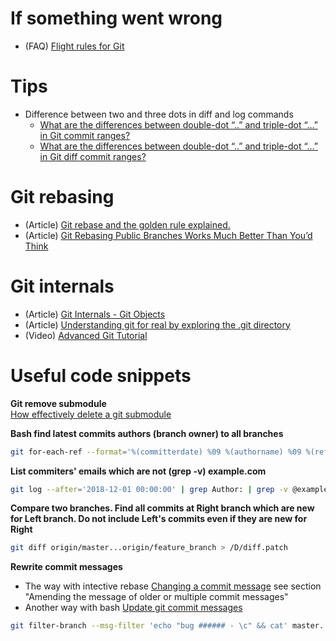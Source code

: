 # If something went wrong
* (FAQ) [Flight rules for Git](https://github.com/k88hudson/git-flight-rules/blob/master/README.md)

# Tips
* Difference between two and three dots in diff and log commands
  * [What are the differences between double-dot “..” and triple-dot “…” in Git commit ranges?](https://stackoverflow.com/questions/462974/what-are-the-differences-between-double-dot-and-triple-dot-in-git-com)
  * [What are the differences between double-dot “..” and triple-dot “…” in Git diff commit ranges?](https://stackoverflow.com/questions/7251477/what-are-the-differences-between-double-dot-and-triple-dot-in-git-dif)

# Git rebasing
* (Article) [Git rebase and the golden rule explained.](https://medium.freecodecamp.org/git-rebase-and-the-golden-rule-explained-70715eccc372)
* (Article) [Git Rebasing Public Branches Works Much Better Than You’d Think](https://redfin.engineering/git-rebasing-public-branches-works-much-better-than-youd-think-ecc9a115aea9)

# Git internals
* (Article) [Git Internals - Git Objects](https://git-scm.com/book/en/v2/Git-Internals-Git-Objects)
* (Article) [Understanding git for real by exploring the .git directory](https://medium.freecodecamp.org/understanding-git-for-real-by-exploring-the-git-directory-1e079c15b807)
* (Video) [Advanced Git Tutorial](https://www.youtube.com/watch?v=0SJCYPsef54)

# Useful code snippets
**Git remove submodule**  
[How effectively delete a git submodule](https://gist.github.com/myusuf3/7f645819ded92bda6677)

**Bash find latest commits authors (branch owner) to all branches**
```bash
git for-each-ref --format='%(committerdate) %09 %(authorname) %09 %(refname)' | sort -k5n -k2M -k3n -k4n
```
**List commiters' emails which are not (grep -v) example.com**
```bash
git log --after='2018-12-01 00:00:00' | grep Author: | grep -v @example.com | sort | uniq -c | sort -n -r
```
**Compare two branches. Find all commits at Right branch which are new for Left branch. Do not include Left's commits even if they are new for Right**
```bash
git diff origin/master...origin/feature_branch > /D/diff.patch
```

**Rewrite commit messages**
- The way with intective rebase [Changing a commit message](https://help.github.com/articles/changing-a-commit-message/) see section "Amending the message of older or multiple commit messages"
- Another way with bash [Update git commit messages](https://davidwalsh.name/update-git-commit-messages)
```bash
git filter-branch --msg-filter 'echo "bug ###### - \c" && cat' master..HEAD
```
